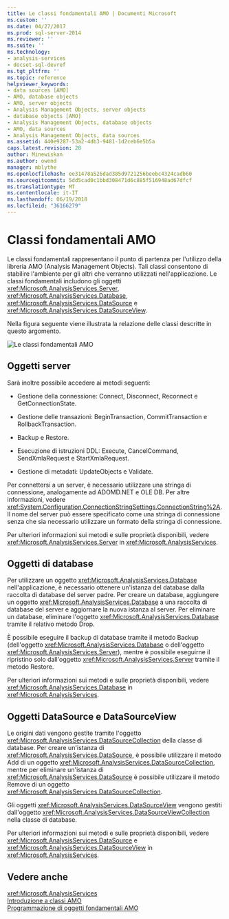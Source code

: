 ```yaml
---
title: Le classi fondamentali AMO | Documenti Microsoft
ms.custom: ''
ms.date: 04/27/2017
ms.prod: sql-server-2014
ms.reviewer: ''
ms.suite: ''
ms.technology:
- analysis-services
- docset-sql-devref
ms.tgt_pltfrm: ''
ms.topic: reference
helpviewer_keywords:
- data sources [AMO]
- AMO, database objects
- AMO, server objects
- Analysis Management Objects, server objects
- database objects [AMO]
- Analysis Management Objects, database objects
- AMO, data sources
- Analysis Management Objects, data sources
ms.assetid: 440e9287-53a2-4db3-9481-1d2ceb6e5b5a
caps.latest.revision: 28
author: Minewiskan
ms.author: owend
manager: mblythe
ms.openlocfilehash: ee31478a526dad385d9721256beebc4324cadb60
ms.sourcegitcommit: 5dd5cad0c1bbd308471d6c885f516948ad67dfcf
ms.translationtype: MT
ms.contentlocale: it-IT
ms.lasthandoff: 06/19/2018
ms.locfileid: "36166279"
---
```

# <a name="amo-fundamental-classes"></a>Classi fondamentali AMO
  Le classi fondamentali rappresentano il punto di partenza per l'utilizzo della libreria AMO (Analysis Management Objects). Tali classi consentono di stabilire l'ambiente per gli altri che verranno utilizzati nell'applicazione. Le classi fondamentali includono gli oggetti <xref:Microsoft.AnalysisServices.Server>, <xref:Microsoft.AnalysisServices.Database>, <xref:Microsoft.AnalysisServices.DataSource> e <xref:Microsoft.AnalysisServices.DataSourceView>.  
  
 Nella figura seguente viene illustrata la relazione delle classi descritte in questo argomento.  
  
 ![Le classi fondamentali AMO](../../../analysis-services/dev-guide/media/amo-fundamentalclasses.gif "le classi fondamentali AMO")  
  
  
  
##  <a name="ServerObjects"></a> Oggetti server  
 Sarà inoltre possibile accedere ai metodi seguenti:  
  
-   Gestione della connessione: Connect, Disconnect, Reconnect e GetConnectionState.  
  
-   Gestione delle transazioni: BeginTransaction, CommitTransaction e RollbackTransaction.  
  
-   Backup e Restore.  
  
-   Esecuzione di istruzioni DDL: Execute, CancelCommand, SendXmlaRequest e StartXmlaRequest.  
  
-   Gestione di metadati: UpdateObjects e Validate.  
  
 Per connettersi a un server, è necessario utilizzare una stringa di connessione, analogamente ad ADOMD.NET e OLE DB. Per altre informazioni, vedere <xref:System.Configuration.ConnectionStringSettings.ConnectionString%2A>. Il nome del server può essere specificato come una stringa di connessione senza che sia necessario utilizzare un formato della stringa di connessione.  
  
 Per ulteriori informazioni sui metodi e sulle proprietà disponibili, vedere <xref:Microsoft.AnalysisServices.Server> in <xref:Microsoft.AnalysisServices>.  
  
##  <a name="DatabaseObjects"></a> Oggetti di database  
 Per utilizzare un oggetto <xref:Microsoft.AnalysisServices.Database> nell'applicazione, è necessario ottenere un'istanza del database dalla raccolta di database del server padre. Per creare un database, aggiungere un oggetto <xref:Microsoft.AnalysisServices.Database> a una raccolta di database del server e aggiornare la nuova istanza al server. Per eliminare un database, eliminare l'oggetto <xref:Microsoft.AnalysisServices.Database> tramite il relativo metodo Drop.  
  
 È possibile eseguire il backup di database tramite il metodo Backup (dell'oggetto <xref:Microsoft.AnalysisServices.Database> o dell'oggetto <xref:Microsoft.AnalysisServices.Server>), mentre è possibile eseguirne il ripristino solo dall'oggetto <xref:Microsoft.AnalysisServices.Server> tramite il metodo Restore.  
  
 Per ulteriori informazioni sui metodi e sulle proprietà disponibili, vedere <xref:Microsoft.AnalysisServices.Database> in <xref:Microsoft.AnalysisServices>.  
  
##  <a name="DSandDSV"></a> Oggetti DataSource e DataSourceView  
 Le origini dati vengono gestite tramite l'oggetto <xref:Microsoft.AnalysisServices.DataSourceCollection> della classe di database. Per creare un'istanza di <xref:Microsoft.AnalysisServices.DataSource>, è possibile utilizzare il metodo Add di un oggetto <xref:Microsoft.AnalysisServices.DataSourceCollection>, mentre per eliminare un'istanza di <xref:Microsoft.AnalysisServices.DataSource> è possibile utilizzare il metodo Remove di un oggetto <xref:Microsoft.AnalysisServices.DataSourceCollection>.  
  
 Gli oggetti <xref:Microsoft.AnalysisServices.DataSourceView> vengono gestiti dall'oggetto <xref:Microsoft.AnalysisServices.DataSourceViewCollection> nella classe di database.  
  
 Per ulteriori informazioni sui metodi e sulle proprietà disponibili, vedere <xref:Microsoft.AnalysisServices.DataSource> e <xref:Microsoft.AnalysisServices.DataSourceView> in <xref:Microsoft.AnalysisServices>.  
  
## <a name="see-also"></a>Vedere anche  
 <xref:Microsoft.AnalysisServices>   
 [Introduzione a classi AMO](amo-classes-introduction.md)   
 [Programmazione di oggetti fondamentali AMO](programming-amo-fundamental-objects.md)  
  
  